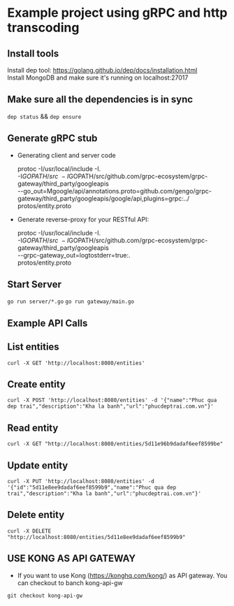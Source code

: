 # Example project using gRPC and http transcoding

## Install tools

Install dep tool: https://golang.github.io/dep/docs/installation.html  
Install MongoDB and make sure it's running on localhost:27017

## Make sure all the dependencies is in sync

`dep status` && `dep ensure`

## Generate gRPC stub
- Generating client and server code

  protoc -I/usr/local/include -I. \
  -I$GOPATH/src \
  -I$GOPATH/src/github.com/grpc-ecosystem/grpc-gateway/third_party/googleapis \
  --go_out=Mgoogle/api/annotations.proto=github.com/gengo/grpc-gateway/third_party/googleapis/google/api,plugins=grpc:../ \
  protos/entity.proto

- Generate reverse-proxy for your RESTful API:

  protoc -I/usr/local/include -I. \
  -I$GOPATH/src \
  -I$GOPATH/src/github.com/grpc-ecosystem/grpc-gateway/third_party/googleapis \
  --grpc-gateway_out=logtostderr=true:. \
  protos/entity.proto

## Start Server

`go run server/*.go`
`go run gateway/main.go`

## Example API Calls

## List entities

`curl -X GET 'http://localhost:8080/entities'`

## Create entity

`curl -X POST 'http://localhost:8080/entities' -d '{"name":"Phuc qua dep trai","description":"Kha la banh","url":"phucdeptrai.com.vn"}'`

## Read entity

`curl -X GET "http://localhost:8080/entities/5d11e96b9dadaf6eef8599be"`

## Update entity

`curl -X PUT 'http://localhost:8080/entities' -d '{"id":"5d11e8ee9dadaf6eef8599b9","name":"Phuc qua dep trai","description":"Kha la banh","url":"phucdeptrai.com.vn"}'`

## Delete entity

`curl -X DELETE "http://localhost:8080/entities/5d11e8ee9dadaf6eef8599b9"`

## USE KONG AS API GATEWAY

- If you want to use Kong (https://konghq.com/kong/) as API gateway. You can checkout to banch kong-api-gw

`git checkout kong-api-gw`
